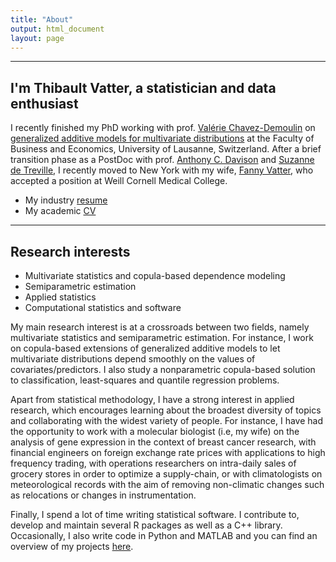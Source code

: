 ```yaml
---
title: "About"
output: html_document
layout: page
---
```


----------

## I'm Thibault Vatter, a statistician and data enthusiast

I recently finished my PhD working with prof. [Valérie Chavez-Demoulin](https://scholar.google.com/citations?user=ckwRJWAAAAAJ&hl=fr) on [generalized additive models for multivariate distributions](https://serval.unil.ch/resource/serval:BIB_E1AD7D2DCF57.P001/REF) at the Faculty of Business and Economics, University of Lausanne, Switzerland. After a brief transition phase as a PostDoc with prof. [Anthony C. Davison](http://stat.epfl.ch/) and [Suzanne de Treville](https://scholar.google.com/citations?user=hubUU3AAAAAJ&hl=en), I recently moved to New York with my wife, [Fanny Vatter](https://www.linkedin.com/in/fanny-vatter-31886480), who accepted a position at Weill Cornell Medical College.

* My industry [resume](/img/resume_vatter_february2017.pdf)
* My academic [CV](/img/cv_vatter_january2017.pdf)

----------

## Research interests

* Multivariate statistics and copula-based dependence modeling
* Semiparametric estimation
* Applied statistics
* Computational statistics and software

My main research interest is at a crossroads between two fields, namely multivariate statistics and semiparametric estimation. For instance, I work on copula-based extensions of generalized additive models to let multivariate distributions depend smoothly on the values of covariates/predictors. I also study a nonparametric copula-based solution to classification, least-squares and quantile regression problems. 

Apart from statistical methodology, I have a strong interest in applied research, which encourages learning about the broadest diversity of topics and collaborating with the widest variety of people. For instance, I have had the opportunity to work with a molecular biologist (i.e, my wife) on the analysis of gene expression in the context of breast cancer research, with financial engineers on foreign exchange rate prices with applications to high frequency trading, with operations researchers on intra-daily sales of grocery stores in order to optimize a supply-chain, or with climatologists on meteorological records with the aim of removing non-climatic changes such as relocations or changes in instrumentation.  

Finally, I spend a lot of time writing statistical software. I contribute to, develop and maintain several R packages as well as a C++ library. Occasionally, I also write code in Python and MATLAB and you can find an overview of my projects [here](https://tvatter.github.io/software/).
